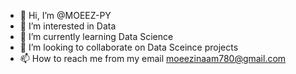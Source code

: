 - 👋 Hi, I’m @MOEEZ-PY
- 👀 I’m interested in Data
- 🌱 I’m currently learning Data Science
- 💞️ I’m looking to collaborate on Data Sceince projects
- 📫 How to reach me from my email moeezinaam780@gmail.com

<!---
MOEEZ-PY/MOEEZ-PY is a ✨ special ✨ repository because its `README.md` (this file) appears on your GitHub profile.
You can click the Preview link to take a look at your changes.
--->
